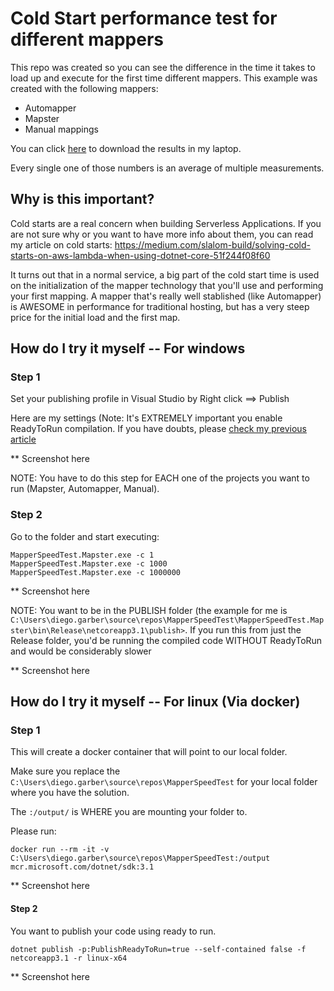 # Cold Start performance test for different mappers

This repo was created so you can see the difference in the time it takes to load up and execute for the first time different mappers.
This example was created with the following mappers:
* Automapper
* Mapster
* Manual mappings

You can click [here](https://github.com/polgaro/MapperSpeedTest/blob/master/measurements.xlsx) to download the results in my laptop.

Every single one of those numbers is an average of multiple measurements.

## Why is this important?
Cold starts are a real concern when building Serverless Applications.
If you are not sure why or you want to have more info about them, you can read my article on cold starts:
https://medium.com/slalom-build/solving-cold-starts-on-aws-lambda-when-using-dotnet-core-51f244f08f60

It turns out that in a normal service, a big part of the cold start time is used on the initialization of the mapper technology that you'll use and performing your first mapping.
A mapper that's really well stablished (like Automapper) is AWESOME in performance for traditional hosting, but has a very steep price for the initial load and the first map.

## How do I try it myself -- For windows

### Step 1
Set your publishing profile in Visual Studio by Right click ==> Publish

Here are my settings (Note: It's EXTREMELY important you enable ReadyToRun compilation. If you have doubts, please [check my previous article](https://medium.com/slalom-build/solving-cold-starts-on-aws-lambda-when-using-dotnet-core-51f244f08f60)

** Screenshot here

NOTE: You have to do this step for EACH one of the projects you want to run (Mapster, Automapper, Manual).

### Step 2
Go to the folder and start executing:

```
MapperSpeedTest.Mapster.exe -c 1
MapperSpeedTest.Mapster.exe -c 1000
MapperSpeedTest.Mapster.exe -c 1000000
```

** Screenshot here

NOTE: You want to be in the PUBLISH folder (the example for me is `C:\Users\diego.garber\source\repos\MapperSpeedTest\MapperSpeedTest.Mapster\bin\Release\netcoreapp3.1\publish>`. If you run this from just the Release folder, you'd be running the compiled code WITHOUT ReadyToRun and would be considerably slower

** Screenshot here

## How do I try it myself -- For linux (Via docker)

### Step 1
This will create a docker container that will point to our local folder.

Make sure you replace the `C:\Users\diego.garber\source\repos\MapperSpeedTest` for your local folder where you have the solution.

The `:/output/` is WHERE you are mounting your folder to.

Please run:

`docker run --rm -it -v C:\Users\diego.garber\source\repos\MapperSpeedTest:/output mcr.microsoft.com/dotnet/sdk:3.1`

** Screenshot here

#### Step 2
You want to publish your code using ready to run.

`dotnet publish -p:PublishReadyToRun=true --self-contained false -f netcoreapp3.1 -r linux-x64`

** Screenshot here
